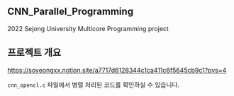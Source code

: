 ## CNN_Parallel_Programming
2022 Sejong University Multicore Programming project

## 프로젝트 개요

https://soyeongxx.notion.site/a7717d6128344c1ca411c6f5645cb9c1?pvs=4

`cnn_opencl.c` 파일에서 병렬 처리된 코드를 확인하실 수 있습니다.
